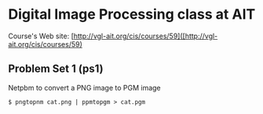 # Digital Image Processing class at AIT

Course's Web site: [http://vgl-ait.org/cis/courses/59]([http://vgl-ait.org/cis/courses/59)

## Problem Set 1 (ps1)

Netpbm to convert a PNG image to PGM image

    $ pngtopnm cat.png | ppmtopgm > cat.pgm


